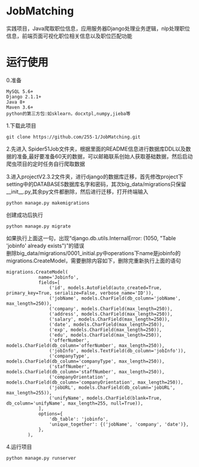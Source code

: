 # JobMatching
实践项目，Java爬取职位信息，应用服务器Django处理业务逻辑，nlp处理职位信息，前端页面可视化职位相关信息以及职位匹配功能

# 运行使用

0.准备
```
MySQL 5.6+
Django 2.1.1+
Java 8+ 
Maven 3.6+
python的第三方包:如sklearn，docxtpl,numpy,jieba等
``` 
1.下载此项目
```
git clone https://github.com/255-1/JobMatching.git
```

2.先进入 Spider51Job文件夹，根据里面的README信息进行数据库DDL以及数据的准备,最好要准备60天的数据，可以邮箱联系创始人获取基础数据，然后启动爬虫项目的定时任务自行爬取数据  

3.进入projectV2.3.2文件夹，进行django的数据库迁移，首先修改project下setting中的DATABASES数据库名字和密码，其次big_data/migrations只保留__init__.py,其余py文件都删除，然后进行迁移，打开终端输入
```
python manage.py makemigrations
```
创建成功后执行
```
python manage.py migrate
```
如果执行上面这一句，出现“django.db.utils.InternalError: (1050, "Table 'jobinfo' already exists")”的错误  
删除big_data/migrations/0001_initial.py中operations下name是jobinfo的migrations.CreateModel，需要删除内容如下，删除完重新执行上面的语句

```
migrations.CreateModel(
            name='Jobinfo',
            fields=[
                ('id', models.AutoField(auto_created=True, primary_key=True, serialize=False, verbose_name='ID')),
                ('jobName', models.CharField(db_column='jobName', max_length=250)),
                ('company', models.CharField(max_length=250)),
                ('address', models.CharField(max_length=250)),
                ('salary', models.CharField(max_length=250)),
                ('date', models.CharField(max_length=250)),
                ('exp', models.CharField(max_length=250)),
                ('edu', models.CharField(max_length=250)),
                ('offerNumber', models.CharField(db_column='offerNumber', max_length=250)),
                ('jobInfo', models.TextField(db_column='jobInfo')),
                ('companyType', models.CharField(db_column='companyType', max_length=250)),
                ('staffNumber', models.CharField(db_column='staffNumber', max_length=250)),
                ('companyOrientation', models.CharField(db_column='companyOrientation', max_length=250)),
                ('jobURL', models.CharField(db_column='jobURL', max_length=255)),
                ('unifyName', models.CharField(blank=True, db_column='unifyName', max_length=255, null=True)),
            ],
            options={
                'db_table': 'jobinfo',
                'unique_together': {('jobName', 'company', 'date')},
            },
        ),
```
4.运行项目  
```
python manage.py runserver
```